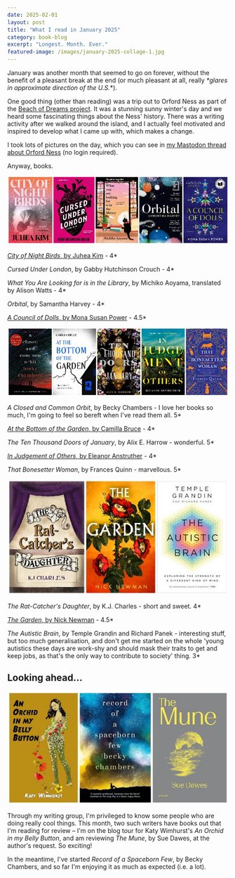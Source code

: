 ```yaml
---
date: 2025-02-01
layout: post
title: "What I read in January 2025"
category: book-blog
excerpt: "Longest. Month. Ever."
featured-image: /images/january-2025-collage-1.jpg
---
```


January was another month that seemed to go on forever, without the benefit of a pleasant break at the end (or much pleasant at all, really *\*glares in approximate direction of the U.S.*\*).

One good thing (other than reading) was a trip out to Orford Ness as part of the [Beach of Dreams project](https://www.beachofdreams.org/). It was a stunning sunny winter's day and we heard some fascinating things about the Ness' history. There was a writing activity after we walked around the island, and I actually feel motivated and inspired to develop what I came up with, which makes a change.

I took lots of pictures on the day, which you can see in [my Mastodon thread about Orford Ness](https://ohai.social/@alicemcalicepants/113888048373760826) (no login required).

Anyway, books.

![City of Night Birds, Cursed Under London, What You Are Looking for is in the Library, Orbital, A Council of Dolls](/images/january-2025-collage-1.jpg)

[<cite>City of Night Birds</cite>, by Juhea Kim](/blog-tour-city-of-night-birds/) - 4*

<cite>Cursed Under London</cite>, by Gabby Hutchinson Crouch - 4*

<cite>What You Are Looking for is in the Library</cite>, by Michiko Aoyama, translated by Alison Watts - 4*

<cite>Orbital</cite>, by Samantha Harvey - 4*

[<cite>A Council of Dolls</cite>, by Mona Susan Power](/blog-tour-a-council-of-dolls/) - 4.5*

![A Closed and Common Orbit, At the Bottom of the Garden, The Ten Thousand Doors of January, In Judgement of Others, That Bonesetter Woman](/images/january-2025-collage-2.jpg)

<cite>A Closed and Common Orbit</cite>, by Becky Chambers - I love her books so much, I'm going to feel so bereft when I've read them all. 5*

[<cite>At the Bottom of the Garden</cite>, by Camilla Bruce](/blog-tour-at-the-bottom-of-the-garden/) - 4*

<cite>The Ten Thousand Doors of January</cite>, by Alix E. Harrow - wonderful. 5*

[<cite>In Judgement of Others</cite>, by Eleanor Anstruther](/blog-tour-in-judgement-of-others/) - 4*

<cite>That Bonesetter Woman</cite>, by Frances Quinn - marvellous. 5*

![The Rat-Catcher's Daughter, The Garden, The Autistic Brain](/images/january-2025-collage-3.jpg)

<cite>The Rat-Catcher's Daughter</cite>, by K.J. Charles - short and sweet. 4*

[<cite>The Garden</cite>, by Nick Newman](/blog-tour-the-garden/) - 4.5*

<cite>The Autistic Brain</cite>, by Temple Grandin and Richard Panek - interesting stuff, but too much generalisation, and don't get me started on the whole 'young autistics these days are work-shy and should mask their traits to get and keep jobs, as that's the only way to contribute to society' thing. 3*

## Looking ahead...

![An Orchid in my Belly Button, Record of a Spaceborn Few, The Mune](/images/january-2025-collage-4.jpg)

Through my writing group, I'm privileged to know some people who are doing really cool things. This month, two such writers have books out that I'm reading for review &ndash; I'm on the blog tour for Katy Wimhurst's <cite>An Orchid in my Belly Button</cite>, and am reviewing <cite>The Mune</cite>, by Sue Dawes, at the author's request. So exciting!

In the meantime, I've started <cite>Record of a Spaceborn Few</cite>, by Becky Chambers, and so far I'm enjoying it as much as expected (i.e. a lot).